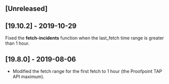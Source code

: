 ## [Unreleased]


## [19.10.2] - 2019-10-29
Fixed the **fetch-incidents** function when the last_fetch time range is greater than 1 hour.

## [19.8.0] - 2019-08-06
  - Modified the fetch range for the first fetch to 1 hour (the Proofpoint TAP API maximum).
